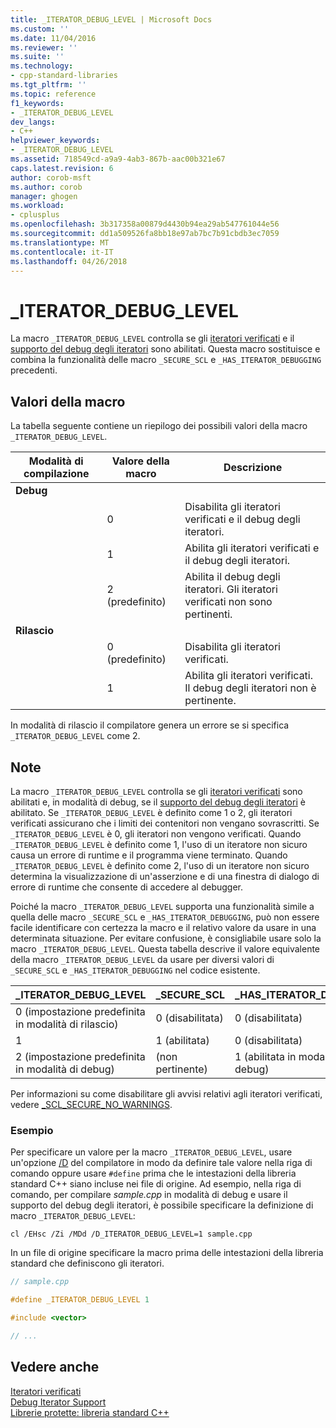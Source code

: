 ```yaml
---
title: _ITERATOR_DEBUG_LEVEL | Microsoft Docs
ms.custom: ''
ms.date: 11/04/2016
ms.reviewer: ''
ms.suite: ''
ms.technology:
- cpp-standard-libraries
ms.tgt_pltfrm: ''
ms.topic: reference
f1_keywords:
- _ITERATOR_DEBUG_LEVEL
dev_langs:
- C++
helpviewer_keywords:
- _ITERATOR_DEBUG_LEVEL
ms.assetid: 718549cd-a9a9-4ab3-867b-aac00b321e67
caps.latest.revision: 6
author: corob-msft
ms.author: corob
manager: ghogen
ms.workload:
- cplusplus
ms.openlocfilehash: 3b317358a00879d4430b94ea29ab547761044e56
ms.sourcegitcommit: dd1a509526fa8bb18e97ab7bc7b91cbdb3ec7059
ms.translationtype: MT
ms.contentlocale: it-IT
ms.lasthandoff: 04/26/2018
---
```

# <a name="iteratordebuglevel"></a>_ITERATOR_DEBUG_LEVEL

La macro `_ITERATOR_DEBUG_LEVEL` controlla se gli [iteratori verificati](../standard-library/checked-iterators.md) e il [supporto del debug degli iteratori](../standard-library/debug-iterator-support.md) sono abilitati. Questa macro sostituisce e combina la funzionalità delle macro `_SECURE_SCL` e `_HAS_ITERATOR_DEBUGGING` precedenti.

## <a name="macro-values"></a>Valori della macro

La tabella seguente contiene un riepilogo dei possibili valori della macro `_ITERATOR_DEBUG_LEVEL`.

|Modalità di compilazione|Valore della macro|Descrizione|
|----------------------|----------------|-----------------|
|**Debug**|||
||0|Disabilita gli iteratori verificati e il debug degli iteratori.|
||1|Abilita gli iteratori verificati e il debug degli iteratori.|
||2 (predefinito)|Abilita il debug degli iteratori. Gli iteratori verificati non sono pertinenti.|
|**Rilascio**|||
||0 (predefinito)|Disabilita gli iteratori verificati.|
||1|Abilita gli iteratori verificati. Il debug degli iteratori non è pertinente.|

In modalità di rilascio il compilatore genera un errore se si specifica `_ITERATOR_DEBUG_LEVEL` come 2.

## <a name="remarks"></a>Note

La macro `_ITERATOR_DEBUG_LEVEL` controlla se gli [iteratori verificati](../standard-library/checked-iterators.md) sono abilitati e, in modalità di debug, se il [supporto del debug degli iteratori](../standard-library/debug-iterator-support.md) è abilitato. Se `_ITERATOR_DEBUG_LEVEL` è definito come 1 o 2, gli iteratori verificati assicurano che i limiti dei contenitori non vengano sovrascritti. Se `_ITERATOR_DEBUG_LEVEL` è 0, gli iteratori non vengono verificati. Quando `_ITERATOR_DEBUG_LEVEL` è definito come 1, l'uso di un iteratore non sicuro causa un errore di runtime e il programma viene terminato. Quando `_ITERATOR_DEBUG_LEVEL` è definito come 2, l'uso di un iteratore non sicuro determina la visualizzazione di un'asserzione e di una finestra di dialogo di errore di runtime che consente di accedere al debugger.

Poiché la macro `_ITERATOR_DEBUG_LEVEL` supporta una funzionalità simile a quella delle macro `_SECURE_SCL` e `_HAS_ITERATOR_DEBUGGING`, può non essere facile identificare con certezza la macro e il relativo valore da usare in una determinata situazione. Per evitare confusione, è consigliabile usare solo la macro `_ITERATOR_DEBUG_LEVEL`. Questa tabella descrive il valore equivalente della macro `_ITERATOR_DEBUG_LEVEL` da usare per diversi valori di `_SECURE_SCL` e `_HAS_ITERATOR_DEBUGGING` nel codice esistente.

|**_ITERATOR_DEBUG_LEVEL** |**_SECURE_SCL** |**_HAS_ITERATOR_DEBUGGING**|
|---|---|---|
|0 (impostazione predefinita in modalità di rilascio)|0 (disabilitata)|0 (disabilitata)|
|1|1 (abilitata)|0 (disabilitata)|
|2 (impostazione predefinita in modalità di debug)|(non pertinente)|1 (abilitata in modalità di debug)|

Per informazioni su come disabilitare gli avvisi relativi agli iteratori verificati, vedere [_SCL_SECURE_NO_WARNINGS](../standard-library/scl-secure-no-warnings.md).

### <a name="example"></a>Esempio

Per specificare un valore per la macro `_ITERATOR_DEBUG_LEVEL`, usare un'opzione [/D](../build/reference/d-preprocessor-definitions.md) del compilatore in modo da definire tale valore nella riga di comando oppure usare `#define` prima che le intestazioni della libreria standard C++ siano incluse nei file di origine. Ad esempio, nella riga di comando, per compilare *sample.cpp* in modalità di debug e usare il supporto del debug degli iteratori, è possibile specificare la definizione di macro `_ITERATOR_DEBUG_LEVEL`:

`cl /EHsc /Zi /MDd /D_ITERATOR_DEBUG_LEVEL=1 sample.cpp`

In un file di origine specificare la macro prima delle intestazioni della libreria standard che definiscono gli iteratori.

```cpp
// sample.cpp

#define _ITERATOR_DEBUG_LEVEL 1

#include <vector>

// ...
```

## <a name="see-also"></a>Vedere anche

[Iteratori verificati](../standard-library/checked-iterators.md)<br/>
[Debug Iterator Support](../standard-library/debug-iterator-support.md)<br/>
[Librerie protette: libreria standard C++](../standard-library/safe-libraries-cpp-standard-library.md)<br/>
